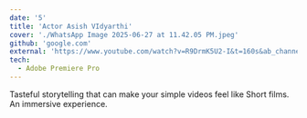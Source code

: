 ```yaml
---
date: '5'
title: 'Actor Asish VIdyarthi'
cover: './WhatsApp Image 2025-06-27 at 11.42.05 PM.jpeg'
github: 'google.com'
external: 'https://www.youtube.com/watch?v=R9DrmK5U2-I&t=160s&ab_channel=AshishVidyarthiActorVlogs'
tech:
  - Adobe Premiere Pro
---
```


Tasteful storytelling that can make your simple videos feel like Short films. An immersive experience.
